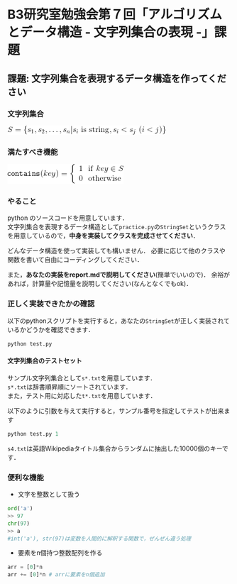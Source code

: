 # B3研究室勉強会第７回「アルゴリズムとデータ構造 - 文字列集合の表現 -」課題

## 課題: 文字列集合を表現するデータ構造を作ってください
### 文字列集合
![S={s_1, s_2, ..., s_n} | s_i is string](img1.gif)

### 満たすべき機能
![contains(key) = ...](img2.gif)

### やること
python のソースコードを用意しています．<br>
文字列集合を表現するデータ構造として`practice.py`の`StringSet`というクラスを用意しているので，**中身を実装してクラスを完成させてください**．

どんなデータ構造を使って実装しても構いません．
必要に応じて他のクラスや関数を書いて自由にコーディングしてください．

また，**あなたの実装をreport.mdで説明してください**(簡単でいいので)．
余裕があれば，計算量や記憶量を説明してください(なんとなくでもok)．

### 正しく実装できたかの確認
以下のpythonスクリプトを実行すると，あなたの`StringSet`が正しく実装されているかどうかを確認できます．
```python
python test.py
```

#### 文字列集合のテストセット
サンプル文字列集合として`s*.txt`を用意しています．<br>
`s*.txt`は辞書順昇順にソートされています．<br>
また，テスト用に対応した`t*.txt`を用意しています．<br>

以下のように引数を与えて実行すると，サンプル番号を指定してテストが出来ます
```python
python test.py 1
```

`s4.txt`は英語Wikipediaタイトル集合からランダムに抽出した10000個のキーです．


### 便利な機能
- 文字を整数として扱う
```python
ord('a')
>> 97
chr(97)
>> a
#int('a'), str(97)は変数を人間的に解釈する関数で，ぜんぜん違う処理
```
- 要素をn個持つ整数配列を作る
```python
arr = [0]*n
arr += [0]*n # arrに要素をn個追加
```
